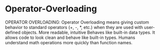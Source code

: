 # Operator-Overloading
OPERATOR OVERLOADING:  Operator Overloading means giving custom behavior to standard operators (+, -, *, etc.) when they are used with user-defined objects. More readable, intuitive Behaves like built-in data types. It allows code to look clean and behave like built-in types. Humans understand math operations more quickly than function names. 
